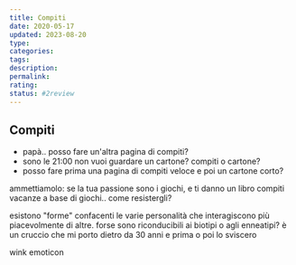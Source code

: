 ```yaml
---
title: Compiti
date: 2020-05-17
updated: 2023-08-20
type: 
categories: 
tags: 
description: 
permalink: 
rating: 
status: #2review
---
```

## Compiti

- papà.. posso fare un'altra pagina di compiti?
- sono le 21:00 non vuoi guardare un cartone? compiti o cartone?
- posso fare prima una pagina di compiti veloce e poi un cartone corto?

ammettiamolo: se la tua passione sono i giochi, e ti danno un libro compiti vacanze a base di giochi.. come resistergli?

esistono "forme" confacenti le varie personalità che interagiscono più piacevolmente di altre. forse sono riconducibili ai biotipi o agli enneatipi? è un cruccio che mi porto dietro da 30 anni e prima o poi lo sviscero

wink emoticon
